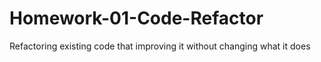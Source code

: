 # Homework-01-Code-Refactor
Refactoring existing code that improving it without changing what it does
